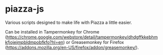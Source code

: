 # piazza-js
Various scripts designed to make life with Piazza a little easier.

Can be installed in Tampermonkey for Chrome (https://chrome.google.com/webstore/detail/tampermonkey/dhdgffkkebhmkfjojejmpbldmpobfkfo?hl=en) or Greasemonkey for Firefox (https://addons.mozilla.org/en-US/firefox/addon/greasemonkey/).
